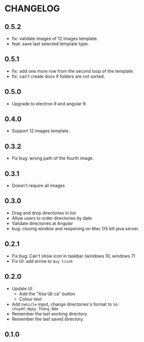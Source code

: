 # CHANGELOG

## 0.5.2

- fix: validate images of 12 images template.
- feat: save last selected template type.

## 0.5.1

- fix: add one more row from the second loop of the template.
- fix: can't create docx if folders are not sorted.

## 0.5.0

- Upgrade to electron 9 and angular 9.

## 0.4.0

- Support 12 images template.

## 0.3.2

- Fix bug: wrong path of the fourth image.

## 0.3.1

- Doesn't require all images

## 0.3.0

- Drag and drop directories in list
- Allow users to order directories by date
- Validate directories at Angular
- bug: closing window and reopening on Mac OS kill java server.

## 0.2.1

- Fix bug: Can't show icon in taskbar (windows 10, windows 7)
- Fix UI: add arrow to `Quy trình`

## 0.2.0

- Update UI
  - Add the "Xóa tất cả" button
  - Colour text
- Add `Vehicle` input, change directories's format to `Số-chuyến_Ngày_Tháng_Năm`
- Remember the last working directory.
- Remember the last saved directory.

## 0.1.0
